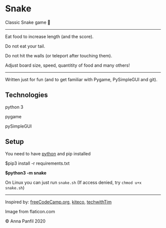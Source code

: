 # Snake
Classic Snake game :green_heart:

---
Eat food to increase length (and the score).

Do not eat your tail. 

Do not hit the walls (or teleport after touching them). 

Adjust board size, speed, quantitity of food and many others!

---
Written just for fun (and to get familiar with Pygame, PySimpleGUI and git).

## Technologies
python 3

pygame

pySimpleGUI

## Setup

You need to have [python] and pip installed

$pip3 install -r requirements.txt

**$python3 -m snake**

On Linux you can just run `snake.sh` (If access denied, try `chmod u+x snake.sh`)

---
Inspired by: [freeCodeCamp.org], [kiteco], [techwithTim]

Image from flaticon.com

© Anna Panfil 2020

<!-- links -->
[python]: https://www.python.org/downloads/
[freeCodeCamp.org]: https://youtu.be/FfWpgLFMI7w
[kiteco]: https://github.com/kiteco/python-youtube-code/blob/master/snake/snake.py
[techwithTim]: https://techwithtim.net/tutorials/game-development-with-python/snake-pygame/tutorial-1/
